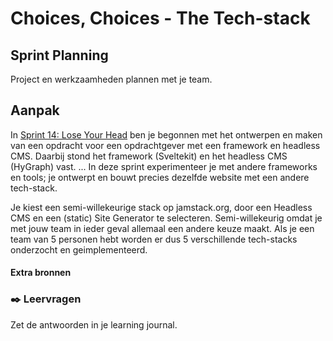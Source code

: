
# Choices, Choices - The Tech-stack

## Sprint Planning

Project en werkzaamheden plannen met je team.

## Aanpak

In [Sprint 14: Lose Your Head](https://github.com/fdnd-task/lose-your-head-the-client-case) ben je begonnen met het ontwerpen en maken van een opdracht voor een opdrachtgever met een framework en headless CMS. Daarbij stond het framework (Sveltekit) en het headless CMS (HyGraph) vast.  ... In deze sprint experimenteer je met andere frameworks en tools; je ontwerpt en bouwt precies dezelfde website met een andere tech-stack.

Je kiest een semi-willekeurige stack op jamstack.org, door een Headless CMS en een (static) Site Generator te selecteren. Semi-willekeurig omdat je met jouw team in ieder geval allemaal een andere keuze maakt. Als je een team van 5 personen hebt worden er dus 5 verschillende tech-stacks onderzocht en geimplementeerd.

#### Extra bronnen
<!-- Extra links voor documentatie en tutorials -->

<!--
### 💪 Extra uitdagingen
 Dit is optioneel voor de hardlopers die iets extra's willen. 
-->

### ✒️ Leervragen

Zet de antwoorden in je learning journal.

<!-- Een drietal vragen die ze kunnen opnemen in hun learning journal, waar de squadleaders dan weer op terug komen op vrijdag. -->
